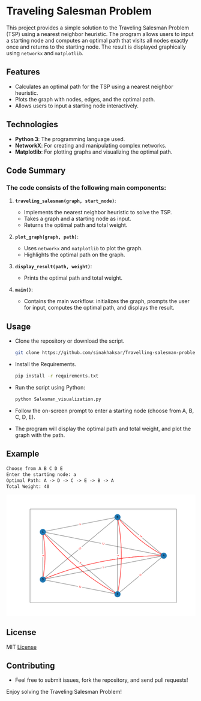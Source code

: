 # Traveling Salesman Problem 

This project provides a simple solution to the Traveling Salesman Problem (TSP) using a nearest neighbor heuristic. The program allows users to input a starting node and computes an optimal path that visits all nodes exactly once and returns to the starting node. The result is displayed graphically using `networkx` and `matplotlib`.


## Features

- Calculates an optimal path for the TSP using a nearest neighbor heuristic.
- Plots the graph with nodes, edges, and the optimal path.
- Allows users to input a starting node interactively.


## Technologies

- **Python 3**: The programming language used.
- **NetworkX**: For creating and manipulating complex networks.
- **Matplotlib**: For plotting graphs and visualizing the optimal path.


## Code Summary

### The code consists of the following main components:

1. **`traveling_salesman(graph, start_node)`**: 
   - Implements the nearest neighbor heuristic to solve the TSP.
   - Takes a graph and a starting node as input.
   - Returns the optimal path and total weight.

2. **`plot_graph(graph, path)`**: 
   - Uses `networkx` and `matplotlib` to plot the graph.
   - Highlights the optimal path on the graph.

3. **`display_result(path, weight)`**: 
   - Prints the optimal path and total weight.

4. **`main()`**: 
   - Contains the main workflow: initializes the graph, prompts the user for input, computes the optimal path, and displays the result.


## Usage

- Clone the repository or download the script.

    ```bash
    git clone https://github.com/sinakhaksar/Travelling-salesman-problem.git
    ```

- Install the Requirements.

    ```bash
    pip install -r requirements.txt        
    ```

- Run the script using Python:

    ```bash
    python Salesman_visualization.py
    ```

- Follow the on-screen prompt to enter a starting node (choose from A, B, C, D, E).

- The program will display the optimal path and total weight, and plot the graph with the path.


## Example

```
Choose from A B C D E
Enter the starting node: a
Optimal Path: A -> D -> C -> E -> B -> A
Total Weight: 40
```

![sales man visualization](Figure_a.png)


## License

MIT [License](License)

## Contributing
- Feel free to submit issues, fork the repository, and send pull requests!


Enjoy solving the Traveling Salesman Problem!

